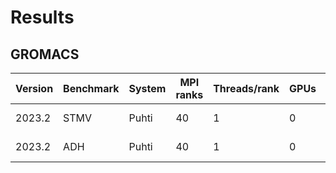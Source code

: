 # Results

## GROMACS

| Version | Benchmark | System | MPI ranks | Threads/rank | GPUs | Perf. (ns/day) | Date       |
|---------|-----------|--------|-----------|--------------|------|----------------|------------|
| 2023.2  | STMV      | Puhti  | 40        | 1            | 0    | 4              | 2023-09-05 |
| 2023.2  | ADH       | Puhti  | 40        | 1            | 0    | 46.646         | 2023-09-05 |
